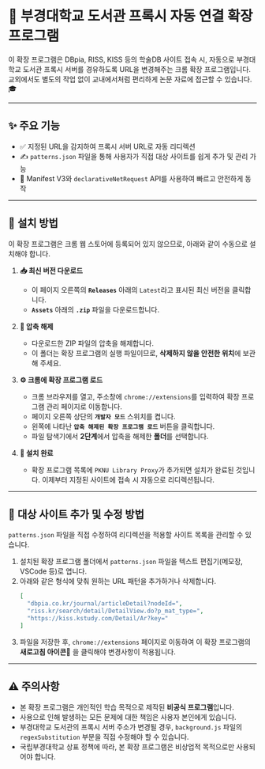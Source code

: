 # 🐋 부경대학교 도서관 프록시 자동 연결 확장 프로그램

이 확장 프로그램은 DBpia, RISS, KISS 등의 학술DB 사이트 접속 시, 자동으로 부경대학교 도서관 프록시 서버를 경유하도록 URL을 변경해주는 크롬 확장 프로그램입니다. 교외에서도 별도의 작업 없이 교내에서처럼 편리하게 논문 자료에 접근할 수 있습니다. 🎓

---
## ✨ 주요 기능

-   ✅ 지정된 URL을 감지하여 프록시 서버 URL로 자동 리디렉션
-   ✍️ `patterns.json` 파일을 통해 사용자가 직접 대상 사이트를 쉽게 추가 및 관리 가능
-   🚀 Manifest V3와 `declarativeNetRequest` API를 사용하여 빠르고 안전하게 동작

---
## 🧩 설치 방법

이 확장 프로그램은 크롬 웹 스토어에 등록되어 있지 않으므로, 아래와 같이 수동으로 설치해야 합니다.

1.  **📥 최신 버전 다운로드**
    -   이 페이지 오른쪽의 **`Releases`** 아래의 `Latest`라고 표시된 최신 버전을 클릭합니다.
    -   **`Assets`** 아래의 **`.zip`** 파일을 다운로드합니다.

2.  **📂 압축 해제**
    -   다운로드한 ZIP 파일의 압축을 해제합니다.
    -   이 폴더는 확장 프로그램의 실행 파일이므로, **삭제하지 않을 안전한 위치**에 보관해 주세요.

3.  **⚙️ 크롬에 확장 프로그램 로드**
    -   크롬 브라우저를 열고, 주소창에 `chrome://extensions`를 입력하여 확장 프로그램 관리 페이지로 이동합니다.
    -   페이지 오른쪽 상단의 **`개발자 모드`** 스위치를 켭니다.
    -   왼쪽에 나타난 **`압축 해제된 확장 프로그램 로드`** 버튼을 클릭합니다.
    -   파일 탐색기에서 **2단계**에서 압축을 해제한 **폴더**를 선택합니다.

4.  **🎉 설치 완료**
    -   확장 프로그램 목록에 `PKNU Library Proxy`가 추가되면 설치가 완료된 것입니다. 이제부터 지정된 사이트에 접속 시 자동으로 리디렉션됩니다.

---
## 📝 대상 사이트 추가 및 수정 방법

`patterns.json` 파일을 직접 수정하여 리디렉션을 적용할 사이트 목록을 관리할 수 있습니다.

1.  설치된 확장 프로그램 폴더에서 `patterns.json` 파일을 텍스트 편집기(메모장, VSCode 등)로 엽니다.
2.  아래와 같은 형식에 맞춰 원하는 URL 패턴을 추가하거나 삭제합니다.
    ```json
    [
      "dbpia.co.kr/journal/articleDetail?nodeId=",
      "riss.kr/search/detail/DetailView.do?p_mat_type=",
      "https://kiss.kstudy.com/Detail/Ar?key="
    ]
    ```
3.  파일을 저장한 후, `chrome://extensions` 페이지로 이동하여 이 확장 프로그램의 **새로고침 아이콘**🔄 을 클릭해야 변경사항이 적용됩니다.

---
## ⚠️ 주의사항

-   본 확장 프로그램은 개인적인 학습 목적으로 제작된 **비공식 프로그램**입니다.
-   사용으로 인해 발생하는 모든 문제에 대한 책임은 사용자 본인에게 있습니다.
-   부경대학교 도서관의 프록시 서버 주소가 변경될 경우, `background.js` 파일의 `regexSubstitution` 부분을 직접 수정해야 할 수 있습니다.
-   국립부경대학교 상표 정책에 따라, 본 확장 프로그램은 비상업적 목적으로만 사용되어야 합니다.
